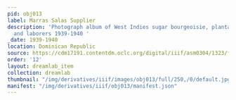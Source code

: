 ```yaml
---
pid: obj013
label: Marras Salas Supplier
description: 'Photograph album of West Indies sugar bourgeoisie, plantation owners,
  and laborers 1939-1940 '
_date: 1939-1940
location: Dominican Republic
source: https://cdm17191.contentdm.oclc.org/digital/iiif/asm0304/1323/full/full/0/default.jpg
order: '12'
layout: dreamlab_item
collection: dreamlab
thumbnail: "/img/derivatives/iiif/images/obj013/full/250,/0/default.jpg"
manifest: "/img/derivatives/iiif/obj013/manifest.json"
---
```

